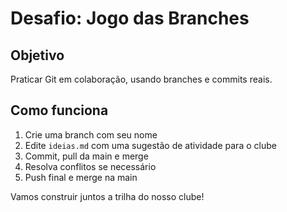 # Desafio: Jogo das Branches

## Objetivo
Praticar Git em colaboração, usando branches e commits reais.

## Como funciona
1. Crie uma branch com seu nome
2. Edite `ideias.md` com uma sugestão de atividade para o clube
3. Commit, pull da main e merge
4. Resolva conflitos se necessário
5. Push final e merge na main

Vamos construir juntos a trilha do nosso clube!